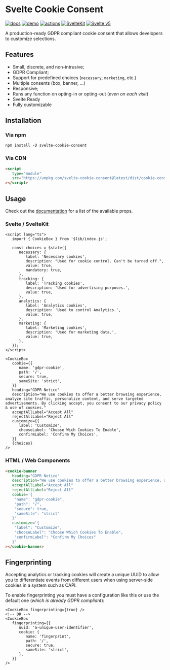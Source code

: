 # Svelte Cookie Consent

[![docs](https://img.shields.io/badge/DOCS-8A2BE)](https://svelte-cookie-consent.js.org/)
[![demo](https://img.shields.io/badge/DEMO-8A2BE2)](https://svelte-cookie-consent.js.org/demo/)
[![actions](https://github.com/SebaOfficial/svelte-cookie-consent/actions/workflows/publish.yml/badge.svg)](https://github.com/SebaOfficial/svelte-cookie-consent/actions/workflows/publish.yml) [![SvelteKit](https://img.shields.io/badge/svelte-kit-orange.svg)](https://kit.svelte.dev) [![Svelte v5](https://img.shields.io/badge/svelte-v5-blueviolet.svg)](https://svelte.dev)

A production-ready GDPR compliant cookie consent that allows developers to customize selections.

## Features

- Small, discrete, and non-intrusive;
- GDPR Compliant;
- Support for predefined choices (`necessary`, `marketing`, etc.)
- Multiple consents (box, banner, ...)
- Responsive;
- Runs any function on opting-in or opting-out (_even on each visit_)
- Svelte Ready
- Fully customizable

## Installation

### Via npm

```shell
npm install -D svelte-cookie-consent
```

### Via CDN

```html
<script
   type="module"
   src="https://unpkg.com/svelte-cookie-consent@latest/dist/cookie-consent.js"
></script>
```

## Usage

Check out the [documentation](https://svelte-cookie-consent.js.org) for a list of the available props.

### Svelte / SvelteKit

```svelte
<script lang="ts">
   import { CookieBox } from '$lib/index.js';

   const choices = $state({
      necessary: {
         label: 'Necessary cookies',
         description: "Used for cookie control. Can't be turned off.",
         value: true,
         mandatory: true,
      },
      tracking: {
         label: 'Tracking cookies',
         description: 'Used for advertising purposes.',
         value: true,
      },
      analytics: {
         label: 'Analytics cookies',
         description: 'Used to control Analytics.',
         value: true,
      },
      marketing: {
         label: 'Marketing cookies',
         description: 'Used for marketing data.',
         value: true,
      },
   });
</script>

<CookieBox
   cookie={{
      name: 'gdpr-cookie',
      path: '/',
      secure: true,
      sameSite: 'strict',
   }}
   heading="GDPR Notice"
   description="We use cookies to offer a better browsing experience, analyze site traffic, personalize content, and serve targeted advertisements. By clicking accept, you consent to our privacy policy & use of cookies."
   acceptAllLabel="Accept All"
   rejectAllLabel="Reject All"
   customize={{
      label: 'Customize',
      chooseLabel: 'Choose Wich Cookies To Enable',
      confirmLabel: 'Confirm My Choices',
   }}
   {choices}
/>
```

### HTML / Web Components

```html
<cookie-banner
   heading="GDPR Notice"
   description="We use cookies to offer a better browsing experience, analyze site traffic, personalize content, and serve targeted advertisements. By clicking accept, you consent to our privacy policy & use of cookies."
   acceptAllLabel="Accept All"
   rejectAllLabel="Reject All"
   cookie='{
    "name": "gdpr-cookie",
    "path": "/",
    "secure": true,
    "sameSite": "strict"
   }'
   customize='{
    "label": "Customize",
    "chooseLabel": "Choose Which Cookies To Enable",
    "confirmLabel": "Confirm My Choices"
   }'
></cookie-banner>
```

## Fingerprinting

Accepting analytics or tracking cookies will create a unique UUID to allow you to differentiate events from different users when using server-side cookies in a system such as CAPI.

To enable fingerprinting you must have a configuration like this or use the default one (_which is already GDPR compliant_):

```svelte
<CookieBox fingerprinting={true} />
<!-- OR -->
<CookieBox
   fingerprinting={{
      uuid: 'a-unique-user-identifier',
      cookie: {
         name: 'fingerprint',
         path: '/',
         secure: true,
         sameSite: 'strict',
      },
   }}
/>
```
